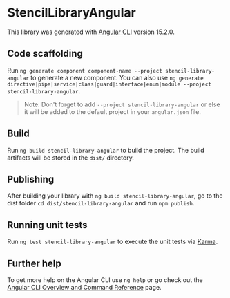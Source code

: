 # StencilLibraryAngular

This library was generated with [Angular CLI](https://github.com/angular/angular-cli) version 15.2.0.

## Code scaffolding

Run `ng generate component component-name --project stencil-library-angular` to generate a new component. You can also use `ng generate directive|pipe|service|class|guard|interface|enum|module --project stencil-library-angular`.
> Note: Don't forget to add `--project stencil-library-angular` or else it will be added to the default project in your `angular.json` file. 

## Build

Run `ng build stencil-library-angular` to build the project. The build artifacts will be stored in the `dist/` directory.

## Publishing

After building your library with `ng build stencil-library-angular`, go to the dist folder `cd dist/stencil-library-angular` and run `npm publish`.

## Running unit tests

Run `ng test stencil-library-angular` to execute the unit tests via [Karma](https://karma-runner.github.io).

## Further help

To get more help on the Angular CLI use `ng help` or go check out the [Angular CLI Overview and Command Reference](https://angular.io/cli) page.
